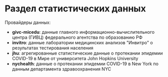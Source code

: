 # Раздел статистических данных

Провайдеры данных:<br>
* **givc-micedu**: данные главного информационно-вычислительного центра (ГИВЦ)  федерального агентства по образованию РФ
* **invitro**: данные лаборатории медицинских анализов "Инвитро" о результатах тестирования населения
* **jhu**: агрегированные статистические данные о протекании эпидемии COVID-19 в Мире от университета John Hopkins University
* **nychealth**: данные о протекании эпидемии COVID-19 в New York по данным департамента здравоохранения NYC